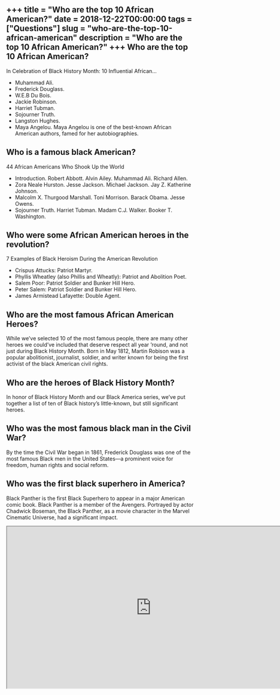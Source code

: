 +++
title = "Who are the top 10 African American?"
date = 2018-12-22T00:00:00
tags = ["Questions"]
slug = "who-are-the-top-10-african-american"
description = "Who are the top 10 African American?"
+++
Who are the top 10 African American?
------------------------------------

In Celebration of Black History Month: 10 Influential African…

- Muhammad Ali.
- Frederick Douglass.
- W.E.B Du Bois.
- Jackie Robinson.
- Harriet Tubman.
- Sojourner Truth.
- Langston Hughes.
- Maya Angelou. Maya Angelou is one of the best-known African American authors, famed for her autobiographies.

Who is a famous black American?
-------------------------------

44 African Americans Who Shook Up the World

- Introduction. Robert Abbott. Alvin Ailey. Muhammad Ali. Richard Allen.
- Zora Neale Hurston. Jesse Jackson. Michael Jackson. Jay Z. Katherine Johnson.
- Malcolm X. Thurgood Marshall. Toni Morrison. Barack Obama. Jesse Owens.
- Sojourner Truth. Harriet Tubman. Madam C.J. Walker. Booker T. Washington.

Who were some African American heroes in the revolution?
--------------------------------------------------------

7 Examples of Black Heroism During the American Revolution

- Crispus Attucks: Patriot Martyr.
- Phyllis Wheatley (also Phillis and Wheatly): Patriot and Abolition Poet.
- Salem Poor: Patriot Soldier and Bunker Hill Hero.
- Peter Salem: Patriot Soldier and Bunker Hill Hero.
- James Armistead Lafayette: Double Agent.

Who are the most famous African American Heroes?
------------------------------------------------

While we’ve selected 10 of the most famous people, there are many other heroes we could’ve included that deserve respect all year ’round, and not just during Black History Month. Born in May 1812, Martin Robison was a popular abolitionist, journalist, soldier, and writer known for being the first activist of the black American civil rights.

Who are the heroes of Black History Month?
------------------------------------------

In honor of Black History Month and our Black America series, we’ve put together a list of ten of Black history’s little-known, but still significant heroes.

Who was the most famous black man in the Civil War?
---------------------------------------------------

By the time the Civil War began in 1861, Frederick Douglass was one of the most famous Black men in the United States—a prominent voice for freedom, human rights and social reform.

Who was the first black superhero in America?
---------------------------------------------

Black Panther is the first Black Superhero to appear in a major American comic book. Black Panther is a member of the Avengers. Portrayed by actor Chadwick Boseman, the Black Panther, as a movie character in the Marvel Cinematic Universe, had a significant impact.

<iframe allow="accelerometer; autoplay; clipboard-write; encrypted-media; gyroscope; picture-in-picture" allowfullscreen="" class="__youtube_prefs__  epyt-is-override  no-lazyload" data-no-lazy="1" data-origheight="433" data-origwidth="770" data-skipgform_ajax_framebjll="" height="433" id="_ytid_56569" loading="lazy" src="https://www.youtube.com/embed/36jpmfuC1fc?enablejsapi=1&autoplay=0&cc_load_policy=0&cc_lang_pref=&iv_load_policy=1&loop=0&modestbranding=0&rel=1&fs=1&playsinline=0&autohide=2&theme=dark&color=red&controls=1&" title="YouTube player" width="770"></iframe>